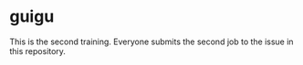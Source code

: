 # guigu
This is the second training.
Everyone submits the second job to the issue in this repository.
